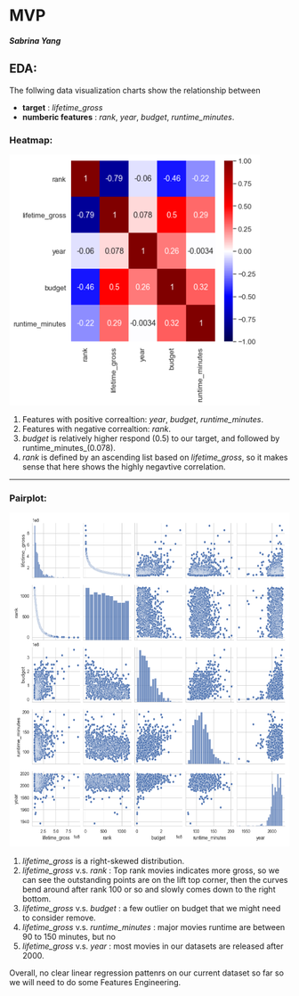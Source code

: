 # MVP
##### Sabrina Yang


## EDA:

The follwing data visualization charts show the relationship between

 - **target** :  _lifetime_gross_ 
 - **numberic features** : _rank_, _year_, _budget_, _runtime_minutes_.

### Heatmap:
<img src="https://github.com/SYNYC/2_Project_Movies/blob/main/charts/movies_num_heatmap.png" width = "450" height = "450">


  1.  Features with positive correaltion:  _year_, _budget_, _runtime_minutes_.
  2.  Features with negative correaltion: _rank_.
  3.  _budget_ is relatively higher respond (0.5) to our target, and followed by runtime_minutes_(0.078).
  4. _rank_ is defined by an ascending list based on _lifetime_gross_, so it makes sense that here shows the highly negavtive correlation. 

--------------------------------------------------------------------------------------------------------------------------------------------------------



### Pairplot:
<img src="https://github.com/SYNYC/2_Project_Movies/blob/main/charts/movies_num_pairplot.png" width = "600" height = "600">

  1. _lifetime_gross_ is a right-skewed distribution. 
  2. _lifetime_gross_ v.s. _rank_ : Top rank movies indicates more gross, so we can see the outstanding points are on the lift top corner, then the curves bend around after rank 100 or so and slowly comes down to the right bottom.
  3. _lifetime_gross_ v.s. _budget_ : a few outlier on budget that we might need to consider remove.
  4. _lifetime_gross_ v.s. _runtime_minutes_ : major movies runtime are between 90 to 150 minutes, but no 
  5. _lifetime_gross_ v.s. _year_ : most movies in our datasets are released after 2000.
  
Overall, no clear linear regression pattenrs on our current dataset so far so we will need to do some Features Engineering.








